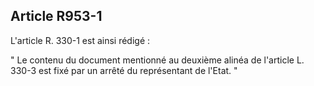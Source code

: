 Article R953-1
----
L'article R. 330-1 est ainsi rédigé :

" Le contenu du document mentionné au deuxième alinéa de l'article L. 330-3 est
fixé par un arrêté du représentant de l'Etat. "
